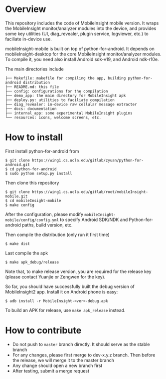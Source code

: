 # Overview #
This repository includes the code of MobileInsight mobile version. It wraps the MobileInsight monitor/analyzer modules into the device, and provides some key utilities (UI, diag_revealer, plugin service, logviewer, etc.) to faciliate in-device use. 

mobileInsight-mobile is built on top of python-for-android. It depends on mobileInsight-desktop for the core MobileInsight monitor/analyzer modules. To compile it, you need also install Android sdk-v19, and Android ndk-r10e. 

The main directories include

```shell
├── Makefile: makefile for compiling the app, building python-for-android distribution
├── README.md: this file
├── config: configurations for the compilation
├── demo_app: the main directory for MobileInsight apk
├── deploy.py: utilities to faciliate compilation
├── diag_revealer: in-device raw cellular message extracter
├── docs: documentation
├── internal_app: some experimental MobileInsight plugins
└── resources: icons, welcome screens, etc.
```


# How to install #

First install python-for-android from

```shell
$ git clone https://wing1.cs.ucla.edu/gitlab/zyuan/python-for-android.git
$ cd python-for-android
$ sudo python setup.py install
```

Then clone this repository

```shell
$ git clone https://wing1.cs.ucla.edu/gitlab/root/mobileInsight-mobile.git
$ cd mobileInsight-mobile
$ make config
```
After the configuration, please modify `mobileInsight-mobile/config/config.yml` to specify Android SDK/NDK and Python-for-android paths, build version, etc. 

Then compile the distribution (only run it first time)

```shell
$ make dist
```

Last compile the apk

```shell
$ make apk_debug/release
```

Note that, to make release version, you are required for the release key (please contact Yuanjie or Zengwen for the key).

So far, you should have successfully built the debug version of MobileInsight2 app. Install it on Android phone is easy:

```shell
$ adb install -r MobileInsight-<ver>-debug.apk
```

To build an APK for release, use `make apk_release` instead.

# How to contribute #

+ Do not push to `master` branch directly. It should serve as the stable branch
+ For any changes, please first merge to dev-x.y.z branch. Then before the release, we will merge it to the master branch 
+ Any change should open a new branch first
+ After testing, submit a merge request
